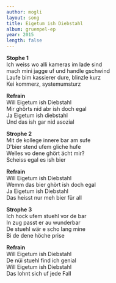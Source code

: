 ```yaml
---
author: mogli
layout: song
title: Eigetum ish Diebstahl
album: gruempel-ep
year: 2015
length: false
---
```


**Stophe 1**  
Ich weiss wo alli kameras im lade sind  
mach mini jagge uf und handle gschwind  
Laufe bim kassierer dure, blinzle kurz  
Kei kommerz, systemumsturz  

**Refrain**  
Will Eigetum ish Diebstahl  
Mir ghörts nid abr ish doch egal  
Ja Eigetum ish diebstahl  
Und das ish gar nid asozial

**Strophe 2**  
Mit de kollege innere bar am sufe  
D'bier stend ufem gliche hufe  
Welles vo dene ghört ächt mir?  
Scheiss egal es ish bier

**Refrain**  
Will Eigetum ish Diebstahl  
Wemm das bier ghört ish doch egal  
Ja Eigetum ish Diebstahl  
Das heisst nur meh bier für all

**Strophe 3**  
Ich hock ufem stuehl vor de bar  
In zug passt er au wunderbar  
De stuehl wär e scho lang mine  
Bi de dene höche prise

**Refrain**  
Will Eigetum ish Diebstahl  
De nüi stuehl find ich genial  
Will Eigetum ish Diebstahl   
Das lohnt sich uf jede Fall
